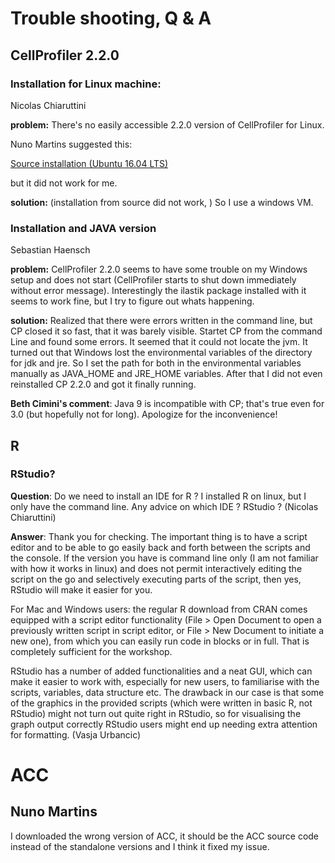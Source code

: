 # Trouble shooting, Q & A

## CellProfiler 2.2.0 

### Installation for Linux machine: 

Nicolas Chiaruttini

**problem:** There's no easily accessible 2.2.0 version of CellProfiler for Linux. 

Nuno Martins suggested this:

[Source installation (Ubuntu 16.04 LTS)](https://github.com/CellProfiler/CellProfiler/wiki/Source-installation-%28Ubuntu-16.04-LTS%29)

but it did not work for me. 

**solution:** (installation from source did not work, ) So I use a windows VM.


### Installation and JAVA version

Sebastian Haensch

**problem:** CellProfiler 2.2.0 seems to have some trouble on my Windows setup and does not start (CellProfiler starts to shut down immediately without error message). Interestingly the ilastik package installed with it seems to work fine, but I try to figure out whats happening. 

**solution:** Realized that there were errors written in the command line, but CP closed it so fast, that it was barely visible. Startet CP from the command Line and found some errors. It seemed that it could not locate the jvm. It turned out that Windows lost the environmental variables of the directory for jdk and jre. So I set the path for both in the environmental variables manually as JAVA_HOME and JRE_HOME variables. After that I did not even reinstalled CP 2.2.0 and got it finally running.

**Beth Cimini's comment**: Java 9 is incompatible with CP; that's true even for 3.0 (but hopefully not for long).  Apologize for the inconvenience!

## R
### RStudio?

**Question**: Do we need to install an IDE for R ? I installed R on linux, but I only have the command line. Any advice on which IDE ? RStudio ? (Nicolas Chiaruttini)

**Answer**: Thank you for checking. The important thing is to have a script editor and to be able to go easily back and forth between the scripts and the console. If the version you have is command line only (I am not familiar with how it works in linux) and does not permit interactively editing the script on the go and selectively executing parts of the script, then yes, RStudio will make it easier for you. 

For Mac and Windows users: the regular R download from CRAN comes equipped with a script editor functionality (File > Open Document to open a previously written script in script editor, or File > New Document to initiate a new one), from which you can easily run code in blocks or in full. That is completely sufficient for the workshop.

RStudio has a number of added functionalities and a neat GUI, which can make it easier to work with, especially for new users, to familiarise with the scripts, variables, data structure etc. The drawback in our case is that some of the graphics in the provided scripts (which were written in basic R, not RStudio) might not turn out quite right in RStudio, so for visualising the graph output correctly RStudio users might end up needing extra attention for formatting. (Vasja Urbancic)


# ACC

## Nuno Martins

I downloaded the wrong version of ACC, it should be the ACC source code instead of the standalone versions and I think it fixed my issue.